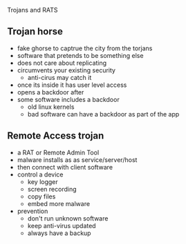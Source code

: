 Trojans and RATS

## Trojan horse
* fake ghorse to captrue the city from the torjans 
* software that pretends to be something else 
* does not care about replicating 
* circumvents your existing security 
	* anti-cirus may catch it 
* once its inside it has user level access
* opens a backdoor after
* some software includes a backdoor 
	* old linux kernels 
	* bad software can have a backdoor as part of the app
## Remote Access trojan
* a RAT or Remote Admin Tool
* malware installs as as service/server/host
* then connect with client software
* control a device
	* key logger
	* screen recording 
	* copy files
	* embed more malware 
* prevention
	* don't run unknown software 
	* keep anti-virus updated
	* always have a backup 